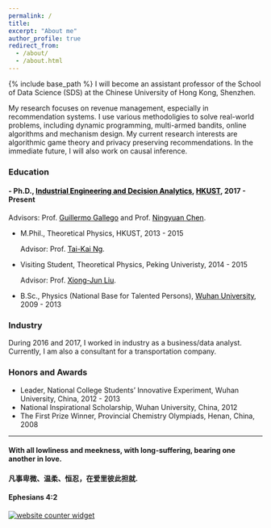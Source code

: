 ```yaml
---
permalink: /
title: 
excerpt: "About me"
author_profile: true
redirect_from: 
  - /about/
  - /about.html
---
```


{% include base_path %}
I will become an assistant professor of the School of Data Science (SDS) at the Chinese University of Hong Kong, Shenzhen. 


My research focuses on revenue management, especially in recommendation systems. I use various methodoligies to solve real-world problems, including dynamic programming, multi-armed bandits, online algorithms and mechanism design. My current research interests are algorithmic game theory and privacy preserving recommendations. In the immediate future, I will also work on causal inference.

### Education
#### - Ph.D., <a href="https://ieda.ust.hk/eng/index.php" target="_blank"><span style="color:black">Industrial Engineering and Decision Analytics</span></a>, <a href="https://www.ust.hk/home" target="_blank"><span style="color:black">HKUST</span></a>,  2017 - Present

  Advisors: Prof. <a href="https://ieda.ust.hk/dfaculty/ggallego/" target="_blank"><span style="color:black">Guillermo Gallego</span></a> and Prof. <a href="http://individual.utoronto.ca/ningyuanchen/" target="_blank"><span style="color:black">Ningyuan Chen</span></a>.
  
- M.Phil., Theoretical Physics, HKUST, 2013 - 2015

  Advisor: Prof. <a href="https://physics.ust.hk/eng/people_detail.php?pplcat=1&id=7" target="_blank"><span style="color:black">Tai-Kai Ng</span></a>.

- Visiting Student, Theoretical Physics, Peking Univeristy, 2014 - 2015

  Advisor: Prof. <a href="https://icqm.pku.edu.cn/yw/directory/faculty/237465.htm" target="_blank"><span style="color:black">Xiong-Jun Liu</span></a>.


- B.Sc., Physics (National Base for Talented Persons), <a href="https://en.whu.edu.cn/" target="_blank"><span style="color:black">Wuhan University</span></a>, 2009 - 2013

### Industry

During 2016 and 2017, I worked in industry as a business/data analyst. Currently, I am also a consultant for a transportation company. 

### Honors and Awards  
- Leader, National College Students’ Innovative Experiment, Wuhan University, China, 2012 - 2013  
- National Inspirational Scholarship, Wuhan University, China, 2012  
- The First Prize Winner, Provincial Chemistry Olympiads, Henan, China, 2008

***
  
#### With all lowliness and meekness, with long-suffering, bearing one another in love. 
#### 凡事卑微、温柔、恒忍，在爱里彼此担就.
#### Ephesians 4:2

<div id="sfca65yz9mwqd6fhn1rfutkx62b9g3mbg36"></div><noscript><a href="https://www.freecounterstat.com" title="website counter widget"><img src="https://counter3.stat.ovh/private/freecounterstat.php?c=a65yz9mwqd6fhn1rfutkx62b9g3mbg36" border="0" title="website counter widget" alt="website counter widget"></a></noscript>


